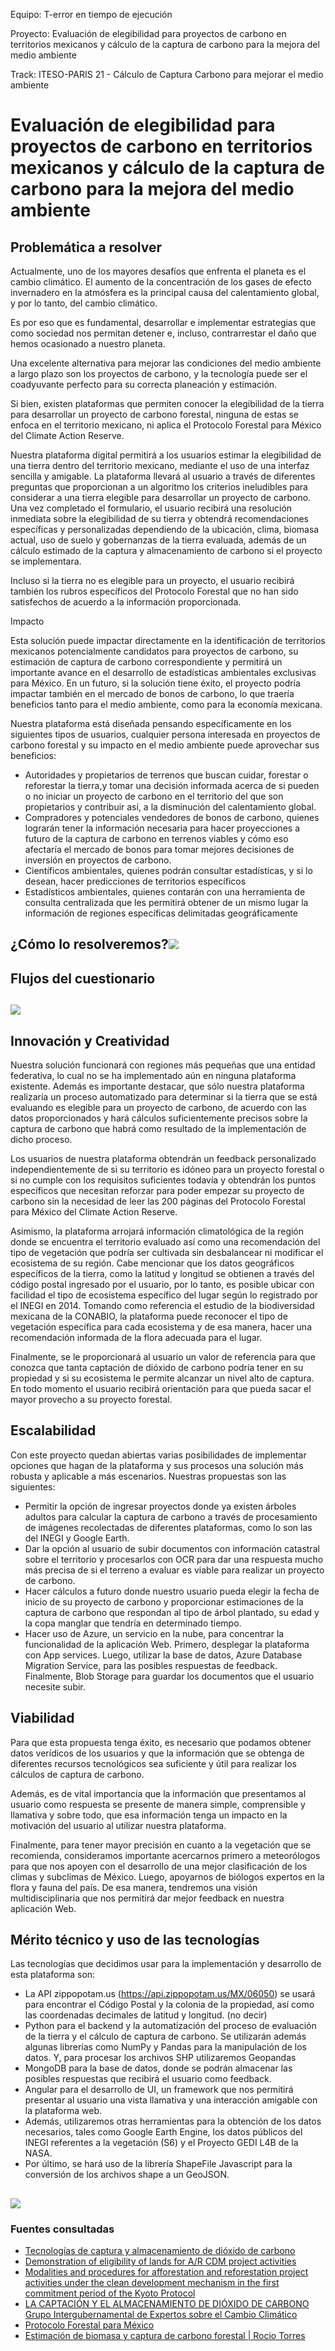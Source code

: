 Equipo: T-error en tiempo de ejecución

Proyecto: Evaluación de elegibilidad para proyectos de carbono en territorios mexicanos y cálculo de la captura de carbono para la mejora del medio ambiente

Track: ITESO-PARIS 21 - Cálculo de Captura Carbono para mejorar el medio ambiente
# **Evaluación de elegibilidad para proyectos de carbono en territorios mexicanos y cálculo de la captura de carbono para la mejora del medio ambiente**

## Problemática a resolver
Actualmente, uno de los mayores desafíos que enfrenta el planeta es el cambio climático. El aumento de la concentración de los gases de efecto invernadero en la atmósfera es la principal causa del calentamiento global, y por lo tanto, del cambio climático.

Es por eso que es fundamental, desarrollar e implementar estrategias que como sociedad nos permitan detener e, incluso, contrarrestar el daño que hemos ocasionado a nuestro planeta.

Una excelente alternativa para mejorar las condiciones del medio ambiente a largo plazo son los proyectos de carbono, y la tecnología puede ser el coadyuvante perfecto para su correcta planeación y estimación.

Si bien, existen plataformas que permiten conocer la elegibilidad de la tierra para desarrollar un proyecto de carbono forestal, ninguna de estas se enfoca en el territorio mexicano, ni aplica el Protocolo Forestal para México del Climate Action Reserve. 

Nuestra plataforma digital permitirá a los usuarios estimar la elegibilidad de una tierra dentro del territorio mexicano, mediante el uso de una interfaz sencilla y amigable. La plataforma llevará al usuario a través de diferentes preguntas que proporcionan a un algoritmo los criterios ineludibles para considerar a una tierra elegible para desarrollar un proyecto de carbono. Una vez  completado el formulario, el usuario recibirá una resolución inmediata sobre la elegibilidad de su tierra y obtendrá recomendaciones específicas y personalizadas dependiendo de la ubicación, clima,  biomasa actual, uso de suelo y gobernanzas de la tierra evaluada, además de un cálculo estimado de la captura y almacenamiento de carbono si el proyecto se implementara.

Incluso si la tierra no es elegible para un proyecto, el usuario recibirá también los rubros específicos del Protocolo Forestal que no han sido satisfechos de acuerdo a la información proporcionada.

Impacto

Esta solución puede impactar directamente en la identificación de territorios mexicanos potencialmente candidatos para proyectos de carbono,  su estimación de captura de carbono correspondiente y permitirá un importante avance en el desarrollo de estadísticas ambientales exclusivas para México. En un futuro, si la solución tiene éxito, el proyecto podría impactar también en el mercado de bonos de carbono, lo que traería beneficios tanto para el medio ambiente, como para la economía mexicana. 

Nuestra plataforma está diseñada pensando específicamente en los siguientes tipos de usuarios, cualquier persona interesada en proyectos de carbono forestal y su impacto en el medio ambiente puede aprovechar sus beneficios:

- Autoridades y propietarios de terrenos que buscan cuidar, forestar o reforestar la tierra,y tomar una decisión informada acerca de si pueden o no iniciar un proyecto de carbono en el territorio del que son propietarios y contribuir así, a la disminución del calentamiento global.
- Compradores y potenciales vendedores de bonos de carbono, quienes lograrán tener la información necesaria para hacer proyecciones a futuro de la captura de carbono en terrenos viables y cómo eso afectaría el mercado de bonos para tomar mejores decisiones de inversión en proyectos de carbono.
- Científicos ambientales, quienes podrán consultar estadísticas, y si lo desean, hacer predicciones de territorios específicos
- Estadísticos ambientales, quienes contarán con una  herramienta de consulta centralizada que les permitirá obtener de un mismo lugar la información de regiones específicas delimitadas geográficamente

## ¿Cómo lo resolveremos?![](./assets/Aspose.Words.596c8e6e-fd10-43a3-aae9-6a6f0f310bc3.001.png)
## Flujos del cuestionario
## ![](./assets/Aspose.Words.596c8e6e-fd10-43a3-aae9-6a6f0f310bc3.002.png)
## Innovación y Creatividad
Nuestra solución funcionará con regiones más pequeñas que una entidad federativa, lo cual no se ha implementado aún en ninguna plataforma existente. Además es importante destacar, que sólo nuestra plataforma realizaría un proceso automatizado para determinar si la tierra que se está evaluando es elegible para un proyecto de carbono, de acuerdo con las datos proporcionados y hará cálculos suficientemente precisos sobre la captura de carbono que habrá como resultado de la implementación de dicho proceso.

Los usuarios de nuestra plataforma obtendrán un feedback personalizado independientemente de si su territorio es idóneo para un proyecto forestal o si no cumple con los requisitos suficientes todavía y obtendrán los puntos específicos que necesitan reforzar para poder empezar su proyecto de carbono sin la necesidad de leer las 200 páginas del Protocolo Forestal para México del Climate Action Reserve.

Asimismo, la plataforma arrojará información climatológica de la región donde se encuentra el territorio evaluado así como una recomendación del tipo de vegetación que podría ser cultivada sin desbalancear ni modificar el ecosistema de su región. Cabe mencionar que los datos geográficos específicos de la tierra, como la latitud y longitud se obtienen a través del código postal ingresado por el usuario, por lo tanto, es posible ubicar con facilidad el tipo de ecosistema específico del lugar según lo registrado por el INEGI en 2014.  Tomando como referencia el estudio de la biodiversidad mexicana de la CONABIO, la plataforma puede reconocer el tipo de vegetación específica para cada ecosistema y de esa manera, hacer una recomendación informada de la flora adecuada para el lugar. 

Finalmente, se le proporcionará al usuario un valor de referencia para que conozca que tanta captación de dióxido de carbono podría tener en su propiedad y si su ecosistema le permite alcanzar un nivel alto de captura. En todo momento el usuario recibirá orientación para que pueda sacar el mayor provecho a su proyecto forestal.
## Escalabilidad
Con este proyecto quedan abiertas varias posibilidades de implementar opciones que hagan de la plataforma y sus procesos una solución más robusta y aplicable a más escenarios. Nuestras propuestas son las siguientes:

- Permitir la opción de ingresar proyectos donde ya existen árboles adultos para calcular la captura de carbono a través de procesamiento de imágenes recolectadas de diferentes plataformas, como lo son las del INEGI y Google Earth. 
- Dar la opción al usuario de subir documentos con información catastral sobre el territorio y procesarlos con OCR para dar una respuesta mucho más precisa de si el terreno a evaluar es viable para realizar un proyecto de carbono. 
- Hacer cálculos a futuro donde nuestro usuario pueda elegir la fecha de inicio de su proyecto de carbono y proporcionar estimaciones de la captura de carbono que respondan al tipo de árbol plantado, su edad y la copa manglar que tendría en determinado tiempo.
- Hacer uso de Azure, un servicio en la nube, para concentrar la funcionalidad de la aplicación Web. Primero, desplegar la plataforma con App services. Luego, utilizar la base de datos, Azure Database Migration Service, para las posibles respuestas de feedback. Finalmente, Blob Storage para guardar los documentos que el usuario necesite subir.

## Viabilidad
Para que esta propuesta tenga éxito, es necesario que podamos obtener datos verídicos de los usuarios y que la información que se obtenga de diferentes recursos tecnológicos sea suficiente y útil para realizar los cálculos de captura de carbono. 

Además, es de vital importancia que la información que presentamos al usuario como respuesta se presente de manera simple, comprensible y llamativa y sobre todo, que esa información tenga un impacto en la motivación del usuario al utilizar nuestra plataforma. 

Finalmente, para tener mayor precisión en cuanto a la vegetación que se recomienda, consideramos importante acercarnos primero a meteorólogos para que nos apoyen con el desarrollo de una mejor clasificación de los climas y subclimas de México. Luego, apoyarnos de  biólogos expertos en la flora y fauna del país. De esa manera, tendremos una visión multidisciplinaria que nos permitirá dar mejor feedback en nuestra aplicación Web.
## Mérito técnico y uso de las tecnologías
Las tecnologías que decidimos usar para la implementación y desarrollo de esta plataforma son:

- La API zippopotam.us (https://api.zippopotam.us/MX/06050) se usará para encontrar el Código Postal y la colonia de la propiedad, así como las coordenadas decimales de latitud y longitud. (no decir)
- Python para el backend y la automatización del proceso de evaluación de la tierra y el cálculo de captura de carbono. Se utilizarán además algunas librerías como NumPy y Pandas para la manipulación de los datos. Y, para procesar los archivos SHP utilizaremos Geopandas 
- MongoDB para la base de datos, donde se podrán almacenar las posibles respuestas que recibirá el usuario como feedback.
- Angular para el desarrollo de UI, un framework que nos permitirá presentar al usuario una vista llamativa y una interacción amigable con la plataforma web.
- Además, utilizaremos otras herramientas para la obtención de los datos necesarios, tales como Google Earth Engine, los datos públicos del INEGI referentes a la vegetación (S6) y el Proyecto GEDI L4B de la NASA.
- Por último, se hará uso de la librería ShapeFile Javascript para la conversión de los archivos shape a un GeoJSON.
## ![](./assets/Aspose.Words.596c8e6e-fd10-43a3-aae9-6a6f0f310bc3.003.jpeg)
### Fuentes consultadas
- [Tecnologías de captura y almacenamiento de dióxido de carbono](https://www.ecorfan.org/bolivia/researchjournals/Ciencias_Naturales_y_Agropecuarias/vol4num12/Revista_de_Ciencias_Naturales_y_Agropecuarias_V4_N12_4.pdf)
- [Demonstration of eligibility of lands for A/R CDM project activities](https://cdm.unfccc.int/methodologies/ARmethodologies/tools/ar-am-tool-19-v1.pdf)
- [Modalities and procedures for afforestation and reforestation project activities under the clean development mechanism in the first commitment period of the Kyoto Protocol](http://www.ciesin.columbia.edu/repository/entri/docs/cop/Kyoto_COP001_005.pdf)
- [LA CAPTACIÓN Y EL ALMACENAMIENTO DE DIÓXIDO DE CARBONO Grupo Intergubernamental de Expertos sobre el Cambio Climático](https://archive.ipcc.ch/pdf/special-reports/srccs/srccs_spm_ts_sp.pdf)
- [Protocolo Forestal para México](https://www.climateactionreserve.org/wp-content/uploads/2022/07/Mexico-Forest-Protocol-V3.0-Public-Comment-Draft_ESP.pdf)
- [Estimación de biomasa y captura de carbono forestal | Rocio Torres](https://www.youtube.com/watch?v=phsMJ691YnI)

